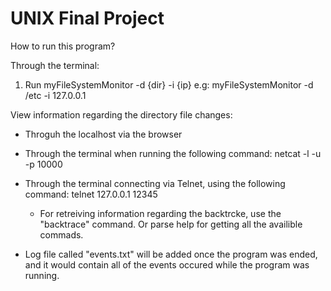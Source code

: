 # UNIX Final Project

How to run this program?

Through the terminal:
1. Run myFileSystemMonitor -d {dir}  -i {ip}
   e.g: myFileSystemMonitor -d  /etc  -i 127.0.0.1

View information regarding the directory file changes: 

* Throguh the localhost via the browser
* Through the terminal when running the following command: netcat -l -u -p 10000
* Through the terminal connecting via Telnet, using the following command: telnet 127.0.0.1 12345
   - For retreiving information regarding the backtrcke, use the "backtrace" command. Or parse help for getting all the availible commads.
   
* Log file called "events.txt" will be added once the program was ended, and it would contain all of the events occured while the program was running. 
